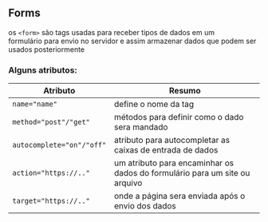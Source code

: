 ## Forms

os ```<form>``` são tags usadas para receber tipos de dados em um <br>formulário para envio no servidor e assim armazenar dados que podem ser usados posteriormente

### Alguns atributos:

| Atributo | Resumo |
| --- | ---- |
| ```name="name"``` | define o nome da tag |
| ```method="post"/"get"``` | métodos para definir como o dado sera mandado |
| ```autocomplete="on"/"off"``` | atributo para autocompletar as caixas de entrada de dados |
| ```action="https://.."``` | um atributo para encaminhar os dados do formulário para um site ou arquivo |
| ```target="https://.."``` | onde a página sera enviada após o envio dos dados |